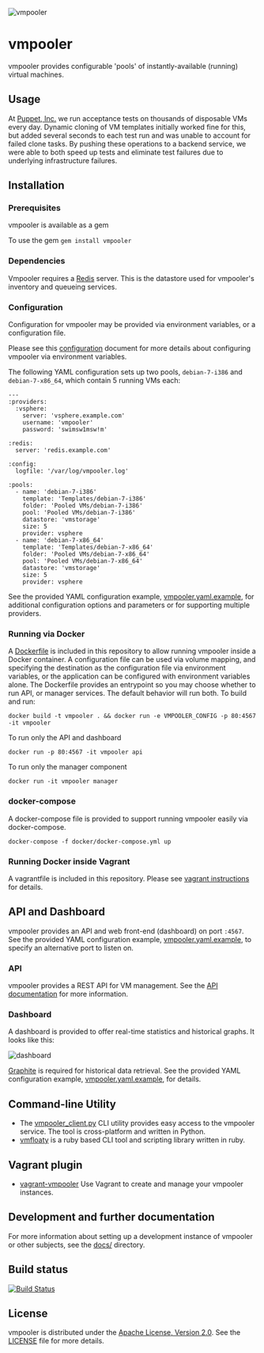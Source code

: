 ![vmpooler](https://raw.github.com/sschneid/vmpooler/master/lib/vmpooler/public/img/logo.gif)

# vmpooler

vmpooler provides configurable 'pools' of instantly-available (running) virtual machines.


## Usage

At [Puppet, Inc.](http://puppet.com) we run acceptance tests on thousands of disposable VMs every day.  Dynamic cloning of VM templates initially worked fine for this, but added several seconds to each test run and was unable to account for failed clone tasks.  By pushing these operations to a backend service, we were able to both speed up tests and eliminate test failures due to underlying infrastructure failures.


## Installation

### Prerequisites

vmpooler is available as a gem

To use the gem `gem install vmpooler`

### Dependencies

Vmpooler requires a [Redis](http://redis.io/) server. This is the datastore used for vmpooler's inventory and queueing services.

### Configuration

Configuration for vmpooler may be provided via environment variables, or a configuration file.

Please see this [configuration](docs/configuration.md) document for more details about configuring vmpooler via environment variables.

The following YAML configuration sets up two pools, `debian-7-i386` and `debian-7-x86_64`, which contain 5 running VMs each:

```
---
:providers:
  :vsphere:
    server: 'vsphere.example.com'
    username: 'vmpooler'
    password: 'swimsw1msw!m'

:redis:
  server: 'redis.example.com'

:config:
  logfile: '/var/log/vmpooler.log'

:pools:
  - name: 'debian-7-i386'
    template: 'Templates/debian-7-i386'
    folder: 'Pooled VMs/debian-7-i386'
    pool: 'Pooled VMs/debian-7-i386'
    datastore: 'vmstorage'
    size: 5
    provider: vsphere
  - name: 'debian-7-x86_64'
    template: 'Templates/debian-7-x86_64'
    folder: 'Pooled VMs/debian-7-x86_64'
    pool: 'Pooled VMs/debian-7-x86_64'
    datastore: 'vmstorage'
    size: 5
    provider: vsphere
```

See the provided YAML configuration example, [vmpooler.yaml.example](vmpooler.yaml.example), for additional configuration options and parameters or for supporting multiple providers.

### Running via Docker

A [Dockerfile](Dockerfile) is included in this repository to allow running vmpooler inside a Docker container. A configuration file can be used via volume mapping, and specifying the destination as the configuration file via environment variables, or the application can be configured with environment variables alone. The Dockerfile provides an entrypoint so you may choose whether to run API, or manager services. The default behavior will run both. To build and run:

```
docker build -t vmpooler . && docker run -e VMPOOLER_CONFIG -p 80:4567 -it vmpooler
```

To run only the API and dashboard

```
docker run -p 80:4567 -it vmpooler api
```

To run only the manager component

```
docker run -it vmpooler manager
```

### docker-compose

A docker-compose file is provided to support running vmpooler easily via docker-compose.

```
docker-compose -f docker/docker-compose.yml up
```

### Running Docker inside Vagrant

A vagrantfile is included in this repository. Please see [vagrant instructions](docs/vagrant.md) for details.

## API and Dashboard

vmpooler provides an API and web front-end (dashboard) on port `:4567`.  See the provided YAML configuration example, [vmpooler.yaml.example](vmpooler.yaml.example), to specify an alternative port to listen on.

### API

vmpooler provides a REST API for VM management.  See the [API documentation](docs/API.md) for more information.

### Dashboard

A dashboard is provided to offer real-time statistics and historical graphs.  It looks like this:

![dashboard](https://raw.github.com/sschneid/vmpooler/gh-pages/img/screenshots/dashboard.png)

[Graphite](http://graphite.wikidot.com/) is required for historical data retrieval.  See the provided YAML configuration example, [vmpooler.yaml.example](vmpooler.yaml.example), for details.

## Command-line Utility

- The [vmpooler_client.py](https://github.com/puppetlabs/vmpooler-client) CLI utility provides easy access to the vmpooler service. The tool is cross-platform and written in Python.
- [vmfloaty](https://github.com/briancain/vmfloaty) is a ruby based CLI tool and scripting library written in ruby.

## Vagrant plugin

- [vagrant-vmpooler](https://github.com/briancain/vagrant-vmpooler) Use Vagrant to create and manage your vmpooler instances.

## Development and further documentation

For more information about setting up a development instance of vmpooler or other subjects, see the [docs/](docs) directory.

## Build status

[![Build Status](https://travis-ci.org/puppetlabs/vmpooler.png?branch=master)](https://travis-ci.org/puppetlabs/vmpooler)


## License

vmpooler is distributed under the [Apache License, Version 2.0](http://www.apache.org/licenses/LICENSE-2.0.html).  See the [LICENSE](LICENSE) file for more details.
